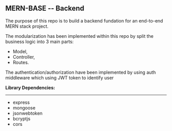 ## MERN-BASE -- Backend

The purpose of this repo is to build a backend fundation for an end-to-end MERN stack project.

The modularization has been implemented within this repo by split the business logic into 3 main parts:

- Model,
- Controller,
- Routes.

The authentication/authorization have been implemented by using auth middleware which using JWT token to identify user

**Library Dependencies:**

---

- express
- mongoose
- jsonwebtoken
- bcryptjs
- cors
